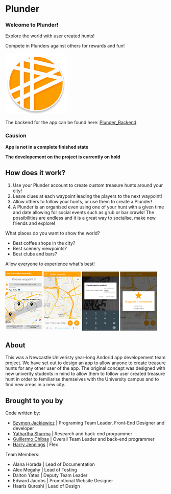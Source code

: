 # Plunder
### Welcome to Plunder!
Explore the world with user created hunts!

Compete in Plunders against others for rewards and fun!

![Plunder_Logo](/app/src/main/res/mipmap-xxxhdpi/ic_launcher.png?raw=true "Plunder")


The backend for the app can be found here: [Plunder_Backend](https://github.com/yatharthasharma/Plunder_Backend)

### Causion
**App is not in a complete finished state**

**The developement on the project is currently on hold**

## How does it work?
1. Use your Plunder account to create custom treasure hunts around your city!
2. Leave clues at each waypoint leading the players to the next waypoint!
3. Allow others to follow your hunts, or use them to create a Plunder!
4. A Plunder is an organised even using one of your hunt with a given time and date allowing for social events such as grub or bar crawls!
The possibilities are endless and it is a great way to socialise, make new friends and explore!

What places do you want to show the world?
* Best coffee shops in the city?
* Best scenery viewpoints?
* Best clubs and bars?

Allow everyone to experience what's best!


<img src="screenshots/hunt_creation.png" width="23%"></img>
<img src="screenshots/in_hunt.png" width="23%"></img>
<img src="screenshots/manual_input.png" width="23%"></img>
<img src="screenshots/wp_completed.png" width="23%"></img>

## About
This was a Newcastle Univeristy year-long Andorid app developement team project.
We have set out to design an app to allow anyone to create treasure hunts for any other user of the app.
The original concept was designed with new univerity students in mind to allow them to follow user created treasure hunt in order to femiliarise themselves with the University campus and to find new areas in a new city.

## Brought to you by
Code written by:
  - [Szymon Jackiewicz](https://github.com/SzyJ)   |   Programing Team Leader, Front-End Designer and developer
  - [Yathartha Sharma](https://github.com/yatharthasharma)    |   Research and back-end programmer
  - [Guillermo Chibas](https://github.com/guillech)    |   Overall Team Leader and back-end programmer
  - [Harry Jennings](https://github.com/HJWJennings)  |   Flex

Team Members:
  - Alana Horada    |   Lead of Documentation
  - Alex Megahy     |   Lead of Testing
  - Dalton Yates    |   Deputy Team Leader
  - Edward Jacobs   |   Promotional Website Designer
  - Haaris Qureshi  |   Lead of Design
